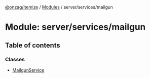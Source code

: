 [@onzag/itemize](../README.md) / [Modules](../modules.md) / server/services/mailgun

# Module: server/services/mailgun

## Table of contents

### Classes

- [MailgunService](../classes/server_services_mailgun.MailgunService.md)
